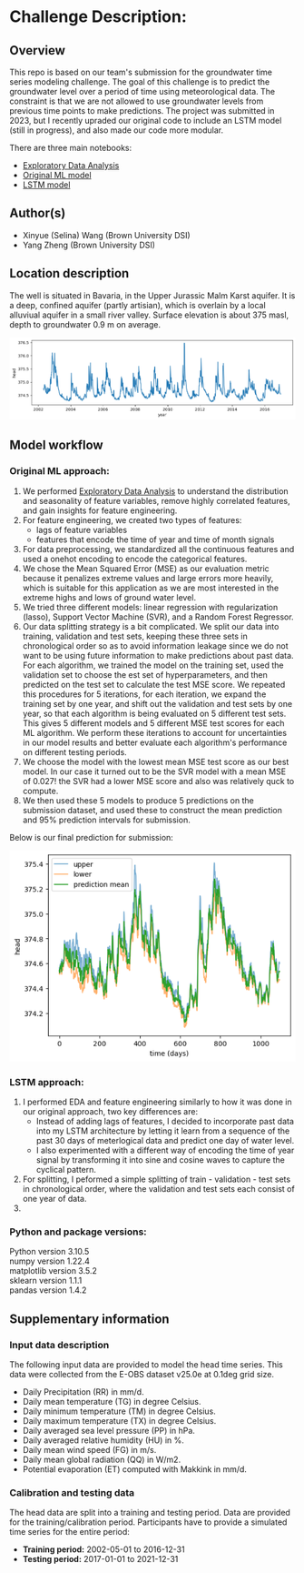 # Challenge Description:

## Overview

This repo is based on our team's submission for the groundwater time series modeling challenge. The goal of this challenge is to predict the groundwater level over a period of time using meteorological data. The constraint is that we are not allowed to use groundwater levels from previous time points to make predictions. The project was submitted in 2023, but I recently upraded our original code to include an LSTM model (still in progress), and also made our code more modular. 

There are three main notebooks:
- [Exploratory Data Analysis](Germany_EDA.ipynb)
- [Original ML model](Germany_prediction.ipynb)
- [LSTM model](Germany_prediction_LSTM.ipynb)


## Author(s)

- Xinyue (Selina) Wang (Brown University DSI)
- Yang Zheng (Brown University DSI)


## Location description

The well is situated in Bavaria, in the Upper Jurassic Malm Karst aquifer. It is a deep, confined aquifer (partly artisian), which is overlain by a local alluviual aquifer in a small river valley. Surface elevation is about 375 masl, depth to groundwater 0.9 m on average.

![Heads](https://github.com/selinawaang/Groundwater-Time-series-Modeling/blob/main/head_plot.png)



## Model workflow

### Original ML approach:
1. We performed [Exploratory Data Analysis](Germany_EDA.ipynb) to understand the distribution and seasonality of feature variables, remove highly correlated features, and gain insights for feature engineering.
2. For feature engineering, we created two types of features:
     - lags of feature variables
     - features that encode the time of year and time of month signals
3. For data preprocessing, we standardized all the continuous features and used a onehot encoding to encode the categorical features.
4. We chose the Mean Squared Error (MSE) as our evaluation metric because it penalizes extreme values and large errors more heavily, which is suitable for this application as we are most interested in the extreme highs and lows of ground water level.
5. We tried three different models: linear regression with regularization (lasso), Support Vector Machine (SVR), and a Random Forest Regressor.
6. Our data splitting strategy is a bit complicated. We split our data into training, validation and test sets, keeping these three sets in chronological order so as to avoid information leakage since we do not want to be using future information to make predictions about past data. For each algorithm, we trained the model on the training set, used the validation set to choose the est set of hyperparameters, and then predicted on the test set to calculate the test MSE score. We repeated this procedures for 5 iterations, for each iteration, we expand the training set by one year, and shift out the validation and test sets by one year, so that each algorithm is being evaluated on 5 different test sets. This gives 5 different models and 5 different MSE test scores for each ML algorithm. We perform these iterations to account for uncertainties in our model results and better evaluate each algorithm's performance on different testing periods.
7. We choose the model with the lowest mean MSE test score as our best model. In our case it turned out to be the SVR model with a mean MSE of 0.027! the SVR had a lower MSE score and also was relatively quck to compute.
8. We then used these 5 models to produce 5 predictions on the submission dataset, and used these to construct the mean prediction and 95% prediction intervals for submission. 

Below is our final prediction for submission:

![final_prediction](https://github.com/selinawaang/Groundwater-Time-series-Modeling/blob/main/final_prediction.png)

### LSTM approach:
1. I performed EDA and feature engineering similarly to how it was done in our original approach, two key differences are:
   -  Instead of adding lags of features, I decided to incorporate past data into my LSTM architecture by letting it learn from a sequence of the past 30 days of meterlogical data and predict one day of water level.
   - I also experimented with a different way of encoding the time of year signal by transforming it into sine and cosine waves to capture the cyclical pattern.
2. For splitting, I peformed a simple splitting of train - validation - test sets in chronological order, where the validation and test sets each consist of one year of data.
3. 


### Python and package versions:
Python version 3.10.5\
numpy version 1.22.4\
matplotlib version 3.5.2\
sklearn version 1.1.1\
pandas version 1.4.2


## Supplementary information

### Input data description

The following input data are provided to model the head time series. This data were collected from the E-OBS dataset 
v25.0e at 0.1deg grid size.

- Daily Precipitation (RR) in mm/d.
- Daily mean temperature (TG) in degree Celsius.
- Daily minimum temperature (TM) in degree Celsius.
- Daily maximum temperature (TX) in degree Celsius.
- Daily averaged sea level pressure (PP) in hPa.
- Daily averaged relative humidity (HU) in %.
- Daily mean wind speed (FG) in m/s.
- Daily mean global radiation (QQ) in W/m2.
- Potential evaporation (ET) computed with Makkink in mm/d.

### Calibration and testing data

The head data are split into a training and testing period. Data are provided for the training/calibration period. Participants have to provide a simulated time 
series for the entire period:

- **Training period:** 2002-05-01 to 2016-12-31
- **Testing period:** 2017-01-01 to 2021-12-31


